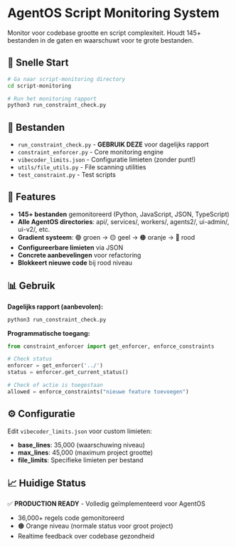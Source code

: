 # AgentOS Script Monitoring System

Monitor voor codebase grootte en script complexiteit. Houdt 145+ bestanden in de gaten en waarschuwt voor te grote bestanden.

## 🚀 Snelle Start

```bash
# Ga naar script-monitoring directory
cd script-monitoring

# Run het monitoring rapport
python3 run_constraint_check.py
```

## 📁 Bestanden

- `run_constraint_check.py` - **GEBRUIK DEZE** voor dagelijks rapport
- `constraint_enforcer.py` - Core monitoring engine
- `vibecoder_limits.json` - Configuratie limieten (zonder punt!)
- `utils/file_utils.py` - File scanning utilities
- `test_constraint.py` - Test scripts

## 🎯 Features

- **145+ bestanden** gemonitoreerd (Python, JavaScript, JSON, TypeScript)
- **Alle AgentOS directories**: api/, services/, workers/, agents2/, ui-admin/, ui-v2/, etc.
- **Gradient systeem**: 🟢 groen → 🟡 geel → 🟠 oranje → 🔴 rood  
- **Configureerbare limieten** via JSON
- **Concrete aanbevelingen** voor refactoring
- **Blokkeert nieuwe code** bij rood niveau

## 📊 Gebruik

**Dagelijks rapport (aanbevolen):**
```bash
python3 run_constraint_check.py
```

**Programmatische toegang:**
```python
from constraint_enforcer import get_enforcer, enforce_constraints

# Check status
enforcer = get_enforcer('../')
status = enforcer.get_current_status()

# Check of actie is toegestaan
allowed = enforce_constraints("nieuwe feature toevoegen")
```

## ⚙️ Configuratie

Edit `vibecoder_limits.json` voor custom limieten:
- **base_lines**: 35,000 (waarschuwing niveau)
- **max_lines**: 45,000 (maximum project grootte)
- **file_limits**: Specifieke limieten per bestand

## 📈 Huidige Status

✅ **PRODUCTION READY** - Volledig geïmplementeerd voor AgentOS
- 36,000+ regels code gemonitoreerd
- 🟠 Orange niveau (normale status voor groot project)
- Realtime feedback over codebase gezondheid